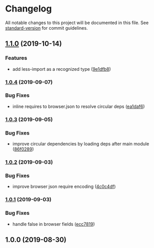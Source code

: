 # Changelog

All notable changes to this project will be documented in this file. See [standard-version](https://github.com/conventional-changelog/standard-version) for commit guidelines.

## [1.1.0](https://github.com/lasso-js/webpack-plugin-browser-json/compare/v1.0.4...v1.1.0) (2019-10-14)


### Features

* add less-import as a recognized type ([9e1dfb8](https://github.com/lasso-js/webpack-plugin-browser-json/commit/9e1dfb8))

### [1.0.4](https://github.com/lasso-js/webpack-plugin-browser-json/compare/v1.0.3...v1.0.4) (2019-09-07)


### Bug Fixes

* inline requires to browser.json to resolve circular deps ([ea1daf6](https://github.com/lasso-js/webpack-plugin-browser-json/commit/ea1daf6))

### [1.0.3](https://github.com/lasso-js/webpack-plugin-browser-json/compare/v1.0.2...v1.0.3) (2019-09-05)


### Bug Fixes

* improve circular dependencies by loading deps after main module ([86f0289](https://github.com/lasso-js/webpack-plugin-browser-json/commit/86f0289))

### [1.0.2](https://github.com/lasso-js/webpack-plugin-browser-json/compare/v1.0.1...v1.0.2) (2019-09-03)


### Bug Fixes

* improve browser json require encoding ([4c0c4df](https://github.com/lasso-js/webpack-plugin-browser-json/commit/4c0c4df))

### [1.0.1](https://github.com/lasso-js/webpack-plugin-browser-json/compare/v1.0.0...v1.0.1) (2019-09-03)


### Bug Fixes

* handle false in browser fields ([ecc7819](https://github.com/lasso-js/webpack-plugin-browser-json/commit/ecc7819))

## 1.0.0 (2019-08-30)
